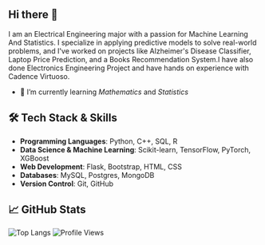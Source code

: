 ## Hi there 👋

I am an Electrical Engineering major with a passion for Machine Learning And Statistics. I specialize in applying predictive models to solve real-world problems, and I've worked on projects like Alzheimer's Disease Classifier, Laptop Price Prediction, and a Books Recommendation System.I have also done Electronics Engineering Project and have hands on experience with Cadence Virtuoso.


- 🌱 I’m currently learning *Mathematics* and *Statistics*

## 🛠️ **Tech Stack & Skills**

- **Programming Languages**: Python, C++, SQL, R
- **Data Science & Machine Learning**: Scikit-learn, TensorFlow, PyTorch, XGBoost
- **Web Development**: Flask, Bootstrap, HTML, CSS
- **Databases**: MySQL, Postgres, MongoDB
- **Version Control**: Git, GitHub

## 📈 **GitHub Stats**

![Top Langs](https://github-readme-stats.vercel.app/api/top-langs/?username=ranjeetsohanpal&layout=compact&theme=radical)
![Profile Views](https://komarev.com/ghpvc/?username=ranjeetsohanpal&color=blue)
